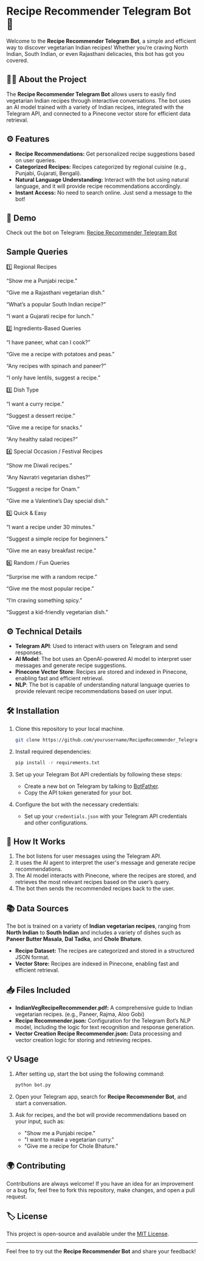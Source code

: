 
# Recipe Recommender Telegram Bot 🍲

Welcome to the **Recipe Recommender Telegram Bot**, a simple and efficient way to discover vegetarian Indian recipes! Whether you’re craving North Indian, South Indian, or even Rajasthani delicacies, this bot has got you covered.

## 🧑‍🍳 About the Project
The **Recipe Recommender Telegram Bot** allows users to easily find vegetarian Indian recipes through interactive conversations. The bot uses an AI model trained with a variety of Indian recipes, integrated with the Telegram API, and connected to a Pinecone vector store for efficient data retrieval.

## ⚙️ Features
- **Recipe Recommendations:** Get personalized recipe suggestions based on user queries.
- **Categorized Recipes:** Recipes categorized by regional cuisine (e.g., Punjabi, Gujarati, Bengali).
- **Natural Language Understanding:** Interact with the bot using natural language, and it will provide recipe recommendations accordingly.
- **Instant Access:** No need to search online. Just send a message to the bot!

## 🔗 Demo

Check out the bot on Telegram: [Recipe Recommender Telegram Bot](https://t.me/indianreciperecommender_bot)

## Sample Queries

1️⃣ Regional Recipes

“Show me a Punjabi recipe.”

“Give me a Rajasthani vegetarian dish.”

“What’s a popular South Indian recipe?”

“I want a Gujarati recipe for lunch.”

2️⃣ Ingredients-Based Queries

“I have paneer, what can I cook?”

“Give me a recipe with potatoes and peas.”

“Any recipes with spinach and paneer?”

“I only have lentils, suggest a recipe.”

3️⃣ Dish Type

“I want a curry recipe.”

“Suggest a dessert recipe.”

“Give me a recipe for snacks.”

“Any healthy salad recipes?”

4️⃣ Special Occasion / Festival Recipes

“Show me Diwali recipes.”

“Any Navratri vegetarian dishes?”

“Suggest a recipe for Onam.”

“Give me a Valentine’s Day special dish.”

5️⃣ Quick & Easy

“I want a recipe under 30 minutes.”

“Suggest a simple recipe for beginners.”

“Give me an easy breakfast recipe.”

6️⃣ Random / Fun Queries

“Surprise me with a random recipe.”

“Give me the most popular recipe.”

“I’m craving something spicy.”

“Suggest a kid-friendly vegetarian dish.”

## ⚙️ Technical Details

- **Telegram API**: Used to interact with users on Telegram and send responses.
- **AI Model**: The bot uses an OpenAI-powered AI model to interpret user messages and generate recipe suggestions.
- **Pinecone Vector Store**: Recipes are stored and indexed in Pinecone, enabling fast and efficient retrieval.
- **NLP**: The bot is capable of understanding natural language queries to provide relevant recipe recommendations based on user input.



## 🛠️ Installation

1. Clone this repository to your local machine.
   ```bash
   git clone https://github.com/yourusername/RecipeRecommender_Telegram_Bot.git
   ```

2. Install required dependencies:
   ```bash
   pip install -r requirements.txt
   ```

3. Set up your Telegram Bot API credentials by following these steps:
   - Create a new bot on Telegram by talking to [BotFather](https://core.telegram.org/bots#botfather).
   - Copy the API token generated for your bot.

4. Configure the bot with the necessary credentials:
   - Set up your `credentials.json` with your Telegram API credentials and other configurations.

## 🧠 How It Works
1. The bot listens for user messages using the Telegram API.
2. It uses the AI agent to interpret the user's message and generate recipe recommendations.
3. The AI model interacts with Pinecone, where the recipes are stored, and retrieves the most relevant recipes based on the user’s query.
4. The bot then sends the recommended recipes back to the user.

## 📚 Data Sources
The bot is trained on a variety of **Indian vegetarian recipes**, ranging from **North Indian** to **South Indian** and includes a variety of dishes such as **Paneer Butter Masala**, **Dal Tadka**, and **Chole Bhature**.

- **Recipe Dataset:** The recipes are categorized and stored in a structured JSON format.
- **Vector Store:** Recipes are indexed in Pinecone, enabling fast and efficient retrieval.

## 📥 Files Included
- **IndianVegRecipeRecommender.pdf:** A comprehensive guide to Indian vegetarian recipes. (e.g., Paneer, Rajma, Aloo Gobi)
- **Recipe Recommender.json:** Configuration for the Telegram Bot’s NLP model, including the logic for text recognition and response generation.
- **Vector Creation Recipe Recommender.json:** Data processing and vector creation logic for storing and retrieving recipes.

## 💡 Usage
1. After setting up, start the bot using the following command:
   ```bash
   python bot.py
   ```

2. Open your Telegram app, search for **Recipe Recommender Bot**, and start a conversation.

3. Ask for recipes, and the bot will provide recommendations based on your input, such as:
   - "Show me a Punjabi recipe."
   - "I want to make a vegetarian curry."
   - "Give me a recipe for Chole Bhature."

## 🌍 Contributing
Contributions are always welcome! If you have an idea for an improvement or a bug fix, feel free to fork this repository, make changes, and open a pull request.

## 🏷️ License
This project is open-source and available under the [MIT License](LICENSE).

---

Feel free to try out the **Recipe Recommender Bot** and share your feedback!

